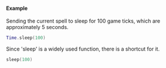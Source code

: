#### Example
Sending the current spell to sleep for 100 game ticks, which are approximately 5 seconds.
```lua
Time.sleep(100)
```

Since <span class="notranslate">'sleep'</span> is a widely used function, there is a shortcut for it.
```lua
sleep(100)
```

